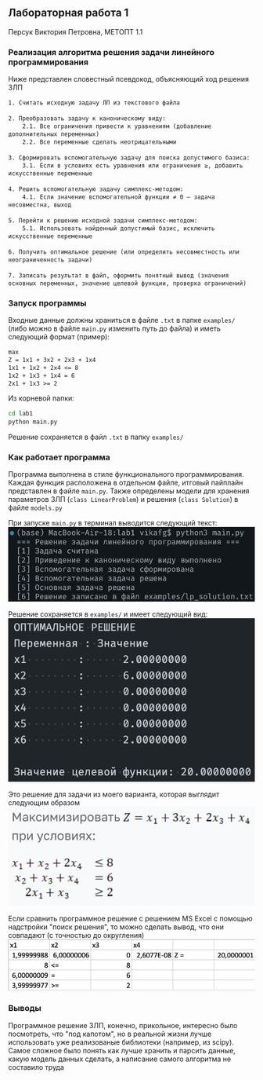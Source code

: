 ## Лабораторная работа 1

Персук Виктория Петровна, МЕТОПТ 1.1

### Реализация алгоритма решения задачи линейного программирования

Ниже представлен словестный псевдокод, объясняющий ход решения ЗЛП

```
1. Считать исходную задачу ЛП из текстового файла

2. Преобразовать задачу к каноническому виду:
    2.1. Все ограничения привести к уравнениям (добавление дополнительных переменных)
    2.2. Все переменные сделать неотрицательными

3. Сформировать вспомогательную задачу для поиска допустимого базиса:
    3.1. Если в условиях есть уравнения или ограничения ≥, добавить искусственные переменные

4. Решить вспомогательную задачу симплекс-методом:
    4.1. Если значение вспомогательной функции ≠ 0 — задача несовместна, выход

5. Перейти к решению исходной задачи симплекс-методом:
    5.1. Использовать найденный допустимый базис, исключить искусственные переменные

6. Получить оптимальное решение (или определить несовместность или неограниченность задачи)

7. Записать результат в файл, оформить понятный вывод (значения основных переменных, значение целевой функции, проверка ограничений)
```

### Запуск программы

Входные данные должны храниться в файле `.txt` в папке `examples/` (либо можно в файле `main.py` изменить путь до файла) и иметь следующий формат (пример):

```
max
Z = 1x1 + 3x2 + 2x3 + 1x4
1x1 + 1x2 + 2x4 <= 8
1x2 + 1x3 + 1x4 = 6
2x1 + 1x3 >= 2
```

Из корневой папки:

```bash
cd lab1
python main.py
```

Решение сохраняется в файл `.txt` в папку `examples/`

### Как работает программа

Программа выполнена в стиле функционального программирования. Каждая функция расположена в отдельном файле, итговый пайплайн представлен в файле `main.py`. Также определены модели для хранения параметров ЗЛП (`class LinearProblem`) и решения (`class Solution`) в файле `models.py`

При запуске `main.py` в терминал выводится следующий текст:
![вывод в терминал](img/img2.png)

Решение сохраняется в `examples/` и имеет следующий вид:
![решение](img/img3.png)

Это решение для задачи из моего варианта, которая выглядит следующим образом
![](img/img4.png)

Если сравнить программное решение с решением MS Excel с помощью надстройки "поиск решения", то можно сделать вывод, что они совпадают (с точностью до округления)
![](img/img1.png)

### Выводы

Программное решение ЗЛП, конечно, прикольное, интересно было посмотреть, что "под капотом", но в реальной жизни лучше использовать уже реализованые библиотеки (например, из scipy). Самое сложное было понять как лучше хранить и парсить данные, какую модель данных сделать, а написание самого алгоритма не составило труда

